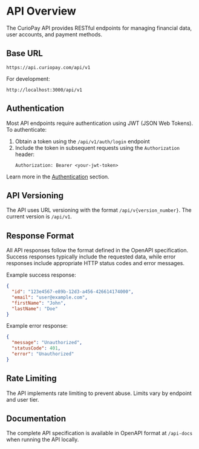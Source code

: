 # API Overview

The CurioPay API provides RESTful endpoints for managing financial data, user accounts, and payment methods.

## Base URL

```
https://api.curiopay.com/api/v1
```

For development:

```
http://localhost:3000/api/v1
```

## Authentication

Most API endpoints require authentication using JWT (JSON Web Tokens). To authenticate:

1. Obtain a token using the `/api/v1/auth/login` endpoint
2. Include the token in subsequent requests using the `Authorization` header:
   ```
   Authorization: Bearer <your-jwt-token>
   ```

Learn more in the [Authentication](auth.md) section.

## API Versioning

The API uses URL versioning with the format `/api/v{version_number}`. The current version is `/api/v1`.

## Response Format

All API responses follow the format defined in the OpenAPI specification. Success responses typically include the requested data, while error responses include appropriate HTTP status codes and error messages.

Example success response:

```json
{
  "id": "123e4567-e89b-12d3-a456-426614174000",
  "email": "user@example.com",
  "firstName": "John",
  "lastName": "Doe"
}
```

Example error response:

```json
{
  "message": "Unauthorized",
  "statusCode": 401,
  "error": "Unauthorized"
}
```

## Rate Limiting

The API implements rate limiting to prevent abuse. Limits vary by endpoint and user tier.

## Documentation

The complete API specification is available in OpenAPI format at `/api-docs` when running the API locally.
